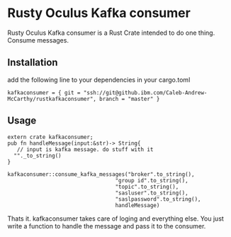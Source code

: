 # Rusty Oculus Kafka consumer

Rusty Oculus Kafka consumer is a Rust Crate intended to do one thing. Consume messages. 

## Installation

add the following line to your dependencies in your cargo.toml
```
kafkaconsumer = { git = "ssh://git@github.ibm.com/Caleb-Andrew-McCarthy/rustkafkaconsumer", branch = "master" }

```


## Usage

```
extern crate kafkaconsumer;
pub fn handleMessage(input:&str)-> String{
   // input is kafka message. do stuff with it
  ""._to_string()
}

kafkaconsumer::consume_kafka_messages("broker".to_string(),
                                  "group id".to_string(),
                                  "topic".to_string(),
                                  "sasluser".to_string(),
                                  "saslpassword".to_string(),
                                  handleMessage)
```

Thats it. kafkaconsumer takes care of loging and everything else. You just write a function to handle the message and pass it to the consumer.
